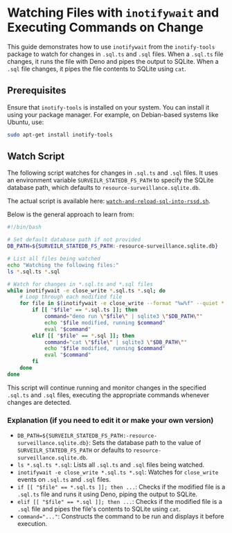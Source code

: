 # Watching Files with `inotifywait` and Executing Commands on Change

This guide demonstrates how to use `inotifywait` from the `inotify-tools`
package to watch for changes in `.sql.ts` and `.sql` files. When a `.sql.ts`
file changes, it runs the file with Deno and pipes the output to SQLite. When a
`.sql` file changes, it pipes the file contents to SQLite using `cat`.

## Prerequisites

Ensure that `inotify-tools` is installed on your system. You can install it
using your package manager. For example, on Debian-based systems like Ubuntu,
use:

```bash
sudo apt-get install inotify-tools
```

## Watch Script

The following script watches for changes in `.sql.ts` and `.sql` files. It uses
an environment variable `SURVEILR_STATEDB_FS_PATH` to specify the SQLite database
path, which defaults to `resource-surveillance.sqlite.db`. 

The actual script is available here: [`watch-and-reload-sql-into-rssd.sh`](watch-and-reload-sql-into-rssd.sh).

Below is the general approach to learn from:

```bash
#!/bin/bash

# Set default database path if not provided
DB_PATH=${SURVEILR_STATEDB_FS_PATH:-resource-surveillance.sqlite.db}

# List all files being watched
echo "Watching the following files:"
ls *.sql.ts *.sql

# Watch for changes in *.sql.ts and *.sql files
while inotifywait -e close_write *.sql.ts *.sql; do
    # Loop through each modified file
    for file in $(inotifywait -e close_write --format "%w%f" --quiet *.sql.ts *.sql); do
        if [[ "$file" == *.sql.ts ]]; then
            command="deno run \"$file\" | sqlite3 \"$DB_PATH\""
            echo "$file modified, running $command"
            eval "$command"
        elif [[ "$file" == *.sql ]]; then
            command="cat \"$file\" | sqlite3 \"$DB_PATH\""
            echo "$file modified, running $command"
            eval "$command"
        fi
    done
done
```

This script will continue running and monitor changes in the specified `.sql.ts`
and `.sql` files, executing the appropriate commands whenever changes are
detected.

### Explanation (if you need to edit it or make your own version)

- `DB_PATH=${SURVEILR_STATEDB_FS_PATH:-resource-surveillance.sqlite.db}`: Sets the
  database path to the value of `SURVEILR_STATEDB_FS_PATH` or defaults to
  `resource-surveillance.sqlite.db`.
- `ls *.sql.ts *.sql`: Lists all `.sql.ts` and `.sql` files being watched.
- `inotifywait -e close_write *.sql.ts *.sql`: Watches for `close_write` events
  on `.sql.ts` and `.sql` files.
- `if [[ "$file" == *.sql.ts ]]; then ...`: Checks if the modified file is a
  `.sql.ts` file and runs it using Deno, piping the output to SQLite.
- `elif [[ "$file" == *.sql ]]; then ...`: Checks if the modified file is a
  `.sql` file and pipes the file's contents to SQLite using `cat`.
- `command="..."`: Constructs the command to be run and displays it before
  execution.

